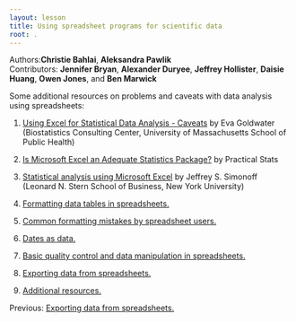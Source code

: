 ```yaml
---
layout: lesson
title: Using spreadsheet programs for scientific data
root: .
---
```


Authors:**Christie Bahlai**, **Aleksandra Pawlik**<br>
Contributors: **Jennifer Bryan**, **Alexander Duryee**, **Jeffrey Hollister**, **Daisie Huang**, **Owen Jones**, and
**Ben Marwick**

Some additional resources on problems and caveats with data analysis using spreadsheets:

1. [Using Excel for Statistical Data Analysis - Caveats](http://people.umass.edu/evagold/excel.html) by Eva Goldwater (Biostatistics Consulting Center, University of Massachusetts School of Public Health)
2. [Is Microsoft Excel an Adequate Statistics Package?](http://www.practicalstats.com/xlsstats/excelstats.html) by Practical Stats
3. [Statistical analysis using Microsoft Excel](http://pages.stern.nyu.edu/~jsimonof/classes/1305/pdf/excelreg.pdf) by Jeffrey S. Simonoff (Leonard N. Stern School of Business, New York University)


1. [Formatting data tables in spreadsheets.](01-format-data.html)
2. [Common formatting mistakes by spreadsheet users.](02-common-mistakes.html)
3. [Dates as data.](03-dates-as-data.html)
4. [Basic quality control and data manipulation in spreadsheets.](04-quality-control.html)
5. [Exporting data from spreadsheets.](05-exporting-data.html)
6. [Additional resources.](07-resources.html)

Previous: [Exporting data from spreadsheets.](05-exporting-data.html)
